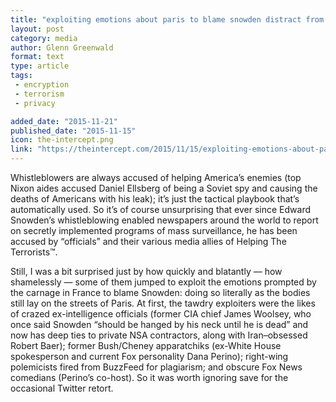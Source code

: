```yaml
---
title: "exploiting emotions about paris to blame snowden distract from actual culprits who empowered isis."
layout: post
category: media
author: Glenn Greenwald
format: text
type: article
tags: 
 - encryption
 - terrorism
 - privacy

added_date: "2015-11-21"
published_date: "2015-11-15"
icon: the-intercept.png
link: "https://theintercept.com/2015/11/15/exploiting-emotions-about-paris-to-blame-snowden-distract-from-actual-culprits-who-empowered-isis/"
---
```


Whistleblowers are always accused of helping America’s enemies (top Nixon aides
accused Daniel Ellsberg of being a Soviet spy and causing the deaths of
Americans with his leak); it’s just the tactical playbook that’s automatically
used. So it’s of course unsurprising that ever since Edward Snowden’s
whistleblowing enabled newspapers around the world to report on secretly
implemented programs of mass surveillance, he has been accused by “officials”
and their various media allies of Helping The Terrorists™.  

Still, I was a bit surprised just by how quickly and blatantly — how
shamelessly — some of them jumped to exploit the emotions prompted by the
carnage in France to blame Snowden: doing so literally as the bodies still lay
on the streets of Paris. At first, the tawdry exploiters were the likes of
crazed ex-intelligence officials (former CIA chief James Woolsey, who once said
Snowden “should be hanged by his neck until he is dead” and now has deep ties
to private NSA contractors, along with Iran–obsessed Robert Baer); former
Bush/Cheney apparatchiks (ex-White House spokesperson and current Fox
personality Dana Perino); right-wing polemicists fired from BuzzFeed for
plagiarism; and obscure Fox News comedians (Perino’s co-host). So it was worth
ignoring save for the occasional Twitter retort.  
